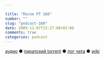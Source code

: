 ```yaml
---

title: "После РТ 160"
number: ""
slug: "podcast-160"
date: 2009-11-07T23:27:00+03:00
comments: true
categories: podcast
---
```

[аудио](http://cdn.radio-t.com/rt160post.mp3) ● [пиратский torrent](http://pirates.radio-t.com/torrents/rt160post.mp3.torrent) ● [лог чата](http://chat.radio-t.com/logs/radio-t-160.html) ● [wiki](http://wiki.radio-t.com/%D0%9F%D0%BE%D1%81%D0%BB%D0%B5_%D0%A0%D0%A2_160)<audio src="http://cdn.radio-t.com/rt160post.mp3" preload="none">
